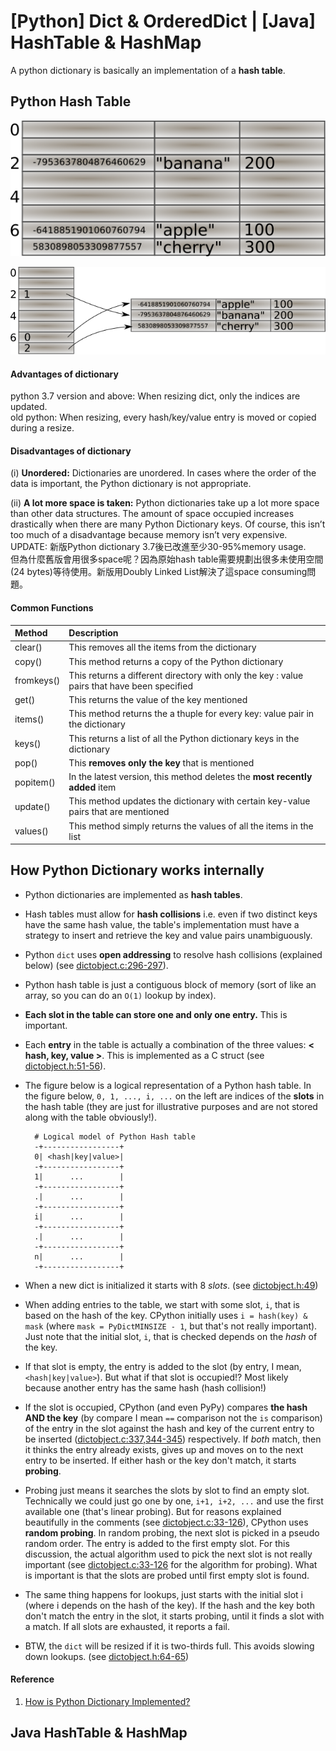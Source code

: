 # \[Python\] Dict & OrderedDict \| \[Java\] HashTable & HashMap

A python dictionary is basically an implementation of a **hash table**. 

## Python Hash Table

![old version python dict using hash table](../../.gitbook/assets/image%20%2877%29.png)

![new version python dict, using doubly linked list](../../.gitbook/assets/image%20%2876%29.png)

#### Advantages of dictionary

python 3.7 version and above: When resizing dict, only the indices are updated.  
old python: When resizing, every hash/key/value entry is moved or copied during a resize.

#### Disadvantages of dictionary

\(i\) **Unordered:** Dictionaries are unordered. In cases where the order of the data is important, the Python dictionary is not appropriate.

\(ii\) **A lot more space is taken:** Python dictionaries take up a lot more space than other data structures. The amount of space occupied increases drastically when there are many Python Dictionary keys. Of course, this isn’t too much of a disadvantage because memory isn’t very expensive.  
UPDATE: 新版Python dictionary 3.7後已改進至少30-95%memory usage.   
但為什麼舊版會用很多space呢？因為原始hash table需要規劃出很多未使用空間\(24 bytes\)等待使用。新版用Doubly Linked List解決了這space consuming問題。

#### Common Functions

| **Method** | **Description** |
| :--- | :--- |
| clear\(\) | This removes all the items from the dictionary |
| copy\(\) | This method returns a copy of the Python dictionary |
| fromkeys\(\) | This returns a different directory with only the key : value pairs that have been specified |
| get\(\) | This returns the value of the key mentioned |
| items\(\) | This method returns the a thuple for every key: value pair in the dictionary |
| keys\(\) | This returns a list of all the Python dictionary keys in the dictionary |
| pop\(\) | This **removes only the key** that is mentioned |
| popitem\(\) | In the latest version, this method deletes the **most recently added** item |
| update\(\) | This method updates the dictionary with certain key-value pairs that are mentioned |
| values\(\) | This method simply returns the values of all the items in the list |

## How Python Dictionary works internally

* Python dictionaries are implemented as **hash tables**.
* Hash tables must allow for **hash collisions** i.e. even if two distinct keys have the same hash value, the table's implementation must have a strategy to insert and retrieve the key and value pairs unambiguously.
* Python `dict` uses **open addressing** to resolve hash collisions \(explained below\) \(see [dictobject.c:296-297](http://hg.python.org/cpython/file/52f68c95e025/Objects/dictobject.c#l296)\).
* Python hash table is just a contiguous block of memory \(sort of like an array, so you can do an `O(1)` lookup by index\).
* **Each slot in the table can store one and only one entry.** This is important.
* Each **entry** in the table is actually a combination of the three values: **&lt; hash, key, value &gt;**. This is implemented as a C struct \(see [dictobject.h:51-56](http://hg.python.org/cpython/file/52f68c95e025/Include/dictobject.h#l51)\).
* The figure below is a logical representation of a Python hash table. In the figure below, `0, 1, ..., i, ...` on the left are indices of the **slots** in the hash table \(they are just for illustrative purposes and are not stored along with the table obviously!\).

  ```text
    # Logical model of Python Hash table
    -+-----------------+
    0| <hash|key|value>|
    -+-----------------+
    1|      ...        |
    -+-----------------+
    .|      ...        |
    -+-----------------+
    i|      ...        |
    -+-----------------+
    .|      ...        |
    -+-----------------+
    n|      ...        |
    -+-----------------+
  ```

* When a new dict is initialized it starts with 8 _slots_. \(see [dictobject.h:49](http://hg.python.org/cpython/file/52f68c95e025/Include/dictobject.h#l49)\)
* When adding entries to the table, we start with some slot, `i`, that is based on the hash of the key. CPython initially uses `i = hash(key) & mask` \(where `mask = PyDictMINSIZE - 1`, but that's not really important\). Just note that the initial slot, `i`, that is checked depends on the _hash_ of the key.
* If that slot is empty, the entry is added to the slot \(by entry, I mean, `<hash|key|value>`\). But what if that slot is occupied!? Most likely because another entry has the same hash \(hash collision!\)
* If the slot is occupied, CPython \(and even PyPy\) compares **the hash AND the key** \(by compare I mean `==` comparison not the `is` comparison\) of the entry in the slot against the hash and key of the current entry to be inserted \([dictobject.c:337,344-345](http://hg.python.org/cpython/file/52f68c95e025/Objects/dictobject.c#l337)\) respectively. If _both_ match, then it thinks the entry already exists, gives up and moves on to the next entry to be inserted. If either hash or the key don't match, it starts **probing**.
* Probing just means it searches the slots by slot to find an empty slot. Technically we could just go one by one, `i+1, i+2, ...` and use the first available one \(that's linear probing\). But for reasons explained beautifully in the comments \(see [dictobject.c:33-126](http://hg.python.org/cpython/file/52f68c95e025/Objects/dictobject.c#l33)\), CPython uses **random probing**. In random probing, the next slot is picked in a pseudo random order. The entry is added to the first empty slot. For this discussion, the actual algorithm used to pick the next slot is not really important \(see [dictobject.c:33-126](http://hg.python.org/cpython/file/52f68c95e025/Objects/dictobject.c#l33) for the algorithm for probing\). What is important is that the slots are probed until first empty slot is found.
* The same thing happens for lookups, just starts with the initial slot i \(where i depends on the hash of the key\). If the hash and the key both don't match the entry in the slot, it starts probing, until it finds a slot with a match. If all slots are exhausted, it reports a fail.
* BTW, the `dict` will be resized if it is two-thirds full. This avoids slowing down lookups. \(see [dictobject.h:64-65](http://hg.python.org/cpython/file/52f68c95e025/Include/dictobject.h#l64)\)

#### Reference

1. [How is Python Dictionary Implemented?](https://stackoverflow.com/questions/327311/how-are-pythons-built-in-dictionaries-implemented)

## Java HashTable & HashMap

